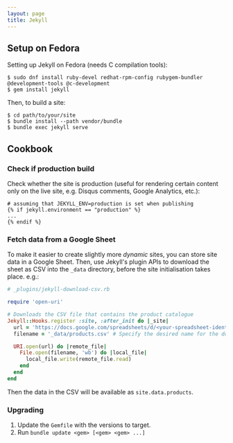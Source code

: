 ```yaml
---
layout: page
title: Jekyll
---
```


## Setup on Fedora

Setting up Jekyll on Fedora (needs C compilation tools):

    $ sudo dnf install ruby-devel redhat-rpm-config rubygem-bundler @development-tools @c-development
    $ gem install jekyll

Then, to build a site:

    $ cd path/to/your/site
    $ bundle install --path vendor/bundle
    $ bundle exec jekyll serve

## Cookbook

### Check if production build

Check whether the site is production (useful for rendering certain content only on the live site, e.g. Disqus comments, Google Analytics, etc.):

    # assuming that JEKYLL_ENV=production is set when publishing
    {% if jekyll.environment == "production" %}
    ...
    {% endif %}

### Fetch data from a Google Sheet

To make it easier to create slightly more _dynamic_ sites, you can store site data in a Google Sheet. Then, use Jekyll's plugin APIs to download the sheet as CSV into the `_data` directory, before the site initialisation takes place. e.g.:

```ruby
# _plugins/jekyll-download-csv.rb

require 'open-uri'

# Downloads the CSV file that contains the product catalogue
Jekyll::Hooks.register :site, :after_init do |_site|
  url = 'https://docs.google.com/spreadsheets/d/<your-spreadsheet-identifier>/export?exportFormat=csv'
  filename = '_data/products.csv' # Specify the desired name for the downloaded file

  URI.open(url) do |remote_file|
    File.open(filename, 'wb') do |local_file|
      local_file.write(remote_file.read)
    end
  end
end
```

Then the data in the CSV will be available as `site.data.products`.


### Upgrading

1.  Update the `Gemfile` with the versions to target.
2.  Run `bundle update <gem> [<gem> <gem> ...]`
